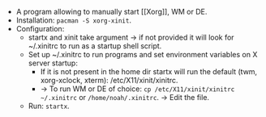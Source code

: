 - A program allowing to manually start [[Xorg]], WM or DE.
- Installation: `pacman -S xorg-xinit`.
- Configuration:
	- startx and xinit take argument -> if not provided it will look for ~/.xinitrc to run as a startup shell script.
	- Set up ~/.xinitrc to run programs and set environment variables on X server startup:
		- If it is not present in the home dir startx will run the default (twm, xorg-xclock, xterm): /etc/X11/xinit/xinitrc.
		- -> To run WM or DE of choice: `cp /etc/X11/xinit/xinitrc ~/.xinitrc` or `/home/noah/.xinitrc`.
		  -> Edit the file.
  * Run: `startx`.
	